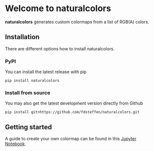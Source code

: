# Welcome to naturalcolors

**naturalcolors** generates custom colormaps from a list of RGB(A) colors.


## Installation
There are different options how to install naturalcolors. 

### PyPI
You can install the latest release with pip
```
pip install naturalcolors
```

### Install from source
You may also get the latest development version directly from Github
```
pip install git+https://github.com/fdsteffen/naturalcolors.git
```

## Getting started
A guide to create your own colormap can be found in this [Jupyter Notebook](naturalcolors_tutorial.ipynb).
